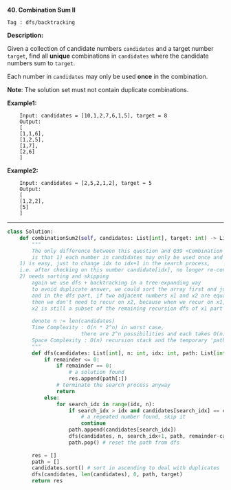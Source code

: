 **40. Combination Sum II**

```Tag : dfs/backtracking```

**Description:**

Given a collection of candidate numbers ```candidates``` and a target number ```target```, find all **unique** combinations in ```candidates``` where the candidate numbers sum to ```target```.

Each number in ```candidates``` may only be used **once** in the combination.

**Note**: The solution set must not contain duplicate combinations.

**Example1:**

		Input: candidates = [10,1,2,7,6,1,5], target = 8
		Output: 
		[
		[1,1,6],
		[1,2,5],
		[1,7],
		[2,6]
		]

**Example2:**

		Input: candidates = [2,5,2,1,2], target = 5
		Output: 
		[
		[1,2,2],
		[5]
		]


-----------

```python
class Solution:
    def combinationSum2(self, candidates: List[int], target: int) -> List[List[int]]:
        """
        The only difference between this question and Q39 <Combination Sum>
        is that 1) each number in candidates may only be used once and 2) we need to ensure answer generated is unique
	1) is easy, just to change idx to idx+1 in the search process, 
	i.e. after checking on this number candidate[idx], no longer re-consider it
	2) needs sorting and skipping
        again we use dfs + backtracking in a tree-expanding way
        to avoid duplicate answer, we could sort the array first and jump skip repeated elements
        and in the dfs part, if two adjacent numbers x1 and x2 are equal,
        then we don't need to recur on x2, because when we recur on x1,
        x2 is still a subset of the remaining recursion dfs of x1 part
        
        denote n := len(candidates)
        Time Complexity : O(n * 2^n) in worst case, 
                        there are 2^n possibilities and each takes O(n) time to assess
        Space Complexity : O(n) recursion stack and the temporary 'path' variable storage
        """
        def dfs(candidates: List[int], n: int, idx: int, path: List[int], remainder: int) -> None:
            if remainder <= 0:
                if remainder == 0:
                    # a solution found
                    res.append(path[:])
                # terminate the search process anyway
                return 
            else:
                for search_idx in range(idx, n):
                    if search_idx > idx and candidates[search_idx] == candidates[search_idx-1]:
                        # a repeated number found, skip it
                        continue
                    path.append(candidates[search_idx])
                    dfs(candidates, n, search_idx+1, path, remainder-candidates[search_idx])
                    path.pop() # reset the path from dfs
            
        res = []
        path = []
        candidates.sort() # sort in ascending to deal with duplicates
        dfs(candidates, len(candidates), 0, path, target)
        return res
```
